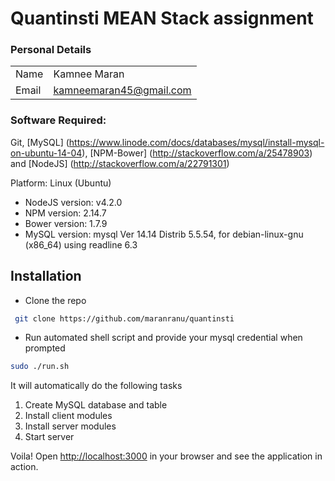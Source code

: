 # Quantinsti MEAN Stack assignment

### Personal Details

|          |                               |
|----------|-------------------------------|
|Name      | Kamnee Maran                  |
|Email     | kamneemaran45@gmail.com       |


### Software Required:
Git, [MySQL] (https://www.linode.com/docs/databases/mysql/install-mysql-on-ubuntu-14-04), [NPM-Bower] (http://stackoverflow.com/a/25478903) and [NodeJS] (http://stackoverflow.com/a/22791301)

Platform: Linux (Ubuntu)

- NodeJS version: v4.2.0
- NPM version: 2.14.7
- Bower version: 1.7.9
- MySQL version: mysql  Ver 14.14 Distrib 5.5.54, for debian-linux-gnu (x86_64) using readline 6.3

Installation
------------
* Clone the repo

```bash
 git clone https://github.com/maranranu/quantinsti
 ```

* Run automated shell script and provide your mysql credential when prompted
```bash
sudo ./run.sh
```

It will automatically do the following tasks
 1. Create MySQL database and table
 2. Install client modules
 3. Install server modules
 4. Start server

Voila! Open [http://localhost:3000](http://localhost:3000) in your browser and see
the application in action.
